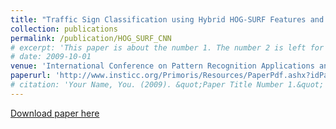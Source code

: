 ```yaml
---
title: "Traffic Sign Classification using Hybrid HOG-SURF Features and Convolutional Neural Networks"
collection: publications
permalink: /publication/HOG_SURF_CNN
# excerpt: 'This paper is about the number 1. The number 2 is left for future work.'
# date: 2009-10-01
venue: 'International Conference on Pattern Recognition Applications and Methods 2019, Prague, Czech Republic'
paperurl: 'http://www.insticc.org/Primoris/Resources/PaperPdf.ashx?idPaper=73925'
# citation: 'Your Name, You. (2009). &quot;Paper Title Number 1.&quot; <i>Journal 1</i>. 1(1).'
---
```

<!-- This paper is about the number 1. The number 2 is left for future work. -->

[Download paper here](http://www.insticc.org/Primoris/Resources/PaperPdf.ashx?idPaper=73925)

<!-- Recommended citation: Your Name, You. (2009). "Paper Title Number 1." <i>Journal 1</i>. 1(1). -->